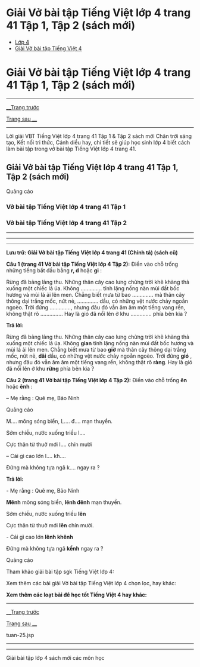 # Giải Vở bài tập Tiếng Việt lớp 4 trang 41 Tập 1, Tập 2 (sách mới)

  * [Lớp 4](https://vietjack.com/series/lop-4.jsp)
  * [Giải Vở bài tập Tiếng Việt 4](https://vietjack.com/giai-vo-bai-tap-tieng-viet-4/index.jsp)



# Giải Vở bài tập Tiếng Việt lớp 4 trang 41 Tập 1, Tập 2 (sách mới)

* * *

[__Trang trước](https://vietjack.com/giai-vo-bai-tap-tieng-viet-4/tuan-25.jsp)

[Trang sau __](https://vietjack.com/giai-vo-bai-tap-tieng-viet-4/tuan-25.jsp)

* * *

Lời giải VBT Tiếng Việt lớp 4 trang 41 Tập 1 & Tập 2 sách mới Chân trời sáng tạo, Kết nối tri thức, Cánh diều hay, chi tiết sẽ giúp học sinh lớp 4 biết cách làm bài tập trong vở bài tập Tiếng Việt lớp 4 trang 41.

## Giải Vở bài tập Tiếng Việt lớp 4 trang 41 Tập 1, Tập 2 (sách mới)

Quảng cáo

### **Vở bài tập Tiếng Việt lớp 4 trang 41 Tập 1**

### **Vở bài tập Tiếng Việt lớp 4 trang 41 Tập 2**

* * *

* * *

* * *

**Lưu trữ: Giải Vở bài tập Tiếng Việt lớp 4 trang 41 (Chính tả) (sách cũ)**

**Câu 1 (trang 41 Vở bài tập Tiếng Việt lớp 4 Tập 2):** Điền vào chỗ trống những tiếng bắt đầu bằng **r, d** hoặc **gi** :

Rừng đã bảng lảng thu. Những thân cây cao lưng chừng trời khẽ khàng thả xuống một chiếc lá úa. Không .............. tĩnh lặng nồng nàn mùi đất bốc hương và mùi lá ải lên men. Chẳng biết mưa từ bao .............. mà thân cây thông dại trắng mốc, nứt nẻ, .............. dầu, có những vệt nước chảy ngoằn ngoèo. Trời đứng .............., nhưng đâu đó vẫn âm âm một tiếng vang rền, không thật rõ ............... Hay là gió đã nổi lên ở khu .............. phía bên kia ?

**Trả lời:**

Rừng đã bảng lảng thu. Những thân cây cao lưng chừng trời khẽ khàng thả xuống một chiếc lá úa. Không **gian** tĩnh lặng nồng nàn mùi đất bốc hương và mùi lá ải lên men. Chẳng biết mưa từ bao **giờ** mà thân cây thông dại trắng mốc, nứt nẻ, **dãi** dầu, có những vệt nước chảy ngoằn ngoèo. Trời đứng **gió** , nhưng đâu đó vẫn âm âm một tiếng vang rền, không thật rõ **ràng**. Hay là gió đã nổi lên ở khu **rừng** phía bên kia ?

**Câu 2 (trang 41 Vở bài tập Tiếng Việt lớp 4 Tập 2):** Điền vào chỗ trống **ên** hoặc **ênh** :

– Mẹ rằng : Quê mẹ, Bảo Ninh

Quảng cáo

M.... mông sóng biển, L.... đ.... mạn thuyền.

Sớm chiều, nước xuống triều l....

Cực thân từ thuở mới l.... chín mười

– Cái gì cao lớn l.... kh....

Đứng mà không tựa ngã k.... ngay ra ?

**Trả lời:**

\- Mẹ rằng : Quê mẹ, Bảo Ninh

**Mênh** mông sóng biển, **lênh đênh** mạn thuyền.

Sớm chiều, nước xuống triều **lên**

Cực thân từ thuở mới **lên** chín mười.

\- Cái gì cao lớn **lênh khênh**

Đứng mà không tựa ngã **kềnh** ngay ra ?

Quảng cáo

Tham khảo giải bài tập sgk Tiếng Việt lớp 4:

Xem thêm các bài giải Vở bài tập Tiếng Việt lớp 4 chọn lọc, hay khác:

**Xem thêm các loạt bài để học tốt Tiếng Việt 4 hay khác:**

* * *

[__Trang trước](https://vietjack.com/giai-vo-bai-tap-tieng-viet-4/tuan-25.jsp)

[Trang sau __](https://vietjack.com/giai-vo-bai-tap-tieng-viet-4/tuan-25.jsp)

tuan-25.jsp

* * *

* * *

Giải bài tập lớp 4 sách mới các môn học
